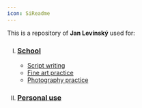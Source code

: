 ```yaml
---
icon: SiReadme
---
```

<html lang="cs">
<head>
    <meta charset="UTF-8">
    <title>Jan Levínský Repository</title>
</head>
<body>
    <p>This is a repository of <b>Jan Levínský</b> used for:</p>
    <ol type="I">
        <li>
            <h3><a href="./School/">School</a></h3>
            <ul>
                <li><a href="./School/Script writing/">Script writing</a></li>
                <li><a href="./School/VX/">Fine art practice</a></li>
                <li><a href="./School/FX/">Photography practice</a></li>
            </ul>
        </li>
        <li>
            <h3><a href="./Personal/">Personal use</a></h3>
            <ul>
            </ul>
        </li>
    </ol>
</body>
</html>
